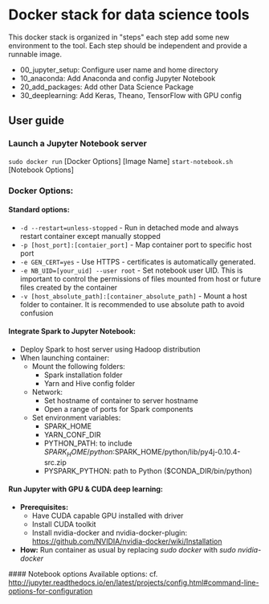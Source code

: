 # Docker stack for data science tools

This docker stack is organized in "steps" each step add some new environment to the tool.
Each step should be independent and provide a runnable image.
* 00_jupyter_setup: Configure user name and home directory
* 10_anaconda: Add Anaconda and config Jupyter Notebook
* 20_add_packages: Add other Data Science Package
* 30_deeplearning: Add Keras, Theano, TensorFlow with GPU config

## User guide
### Launch a Jupyter Notebook server
`sudo docker run` [Docker Options] [Image Name] `start-notebook.sh` [Notebook Options]

### Docker Options:
#### Standard options:
* `-d --restart=unless-stopped` - Run in detached mode and always restart container except manually stopped
* `-p [host_port]:[contaier_port]` - Map container port to specific host port
* `-e GEN_CERT=yes` - Use HTTPS - certificates is automatically generated.
* `-e NB_UID=[your_uid] --user root` - Set notebook user UID. This is important to control the permissions of files mounted from host or future files created by the container
* `-v [host_absolute_path]:[container_absolute_path]` - Mount a host folder to container. It is recommended to use absolute path to avoid confusion

#### Integrate Spark to Jupyter Notebook:
* Deploy Spark to host server using Hadoop distribution
* When launching container:
    * Mount the following folders:
        * Spark installation folder
        * Yarn and Hive config folder
    * Network:
        * Set hostname of container to server hostname
        * Open a range of ports for Spark components
    * Set environment variables:
        * SPARK_HOME
        * YARN_CONF_DIR
        * PYTHON_PATH: to include $SPARK_HOME/python:$SPARK_HOME/python/lib/py4j-0.10.4-src.zip
        * PYSPARK_PYTHON: path to Python ($CONDA_DIR/bin/python)

#### Run Jupyter with GPU & CUDA deep learning:
* **Prerequisites:**
  * Have CUDA capable GPU installed with driver
  * Install CUDA toolkit
  * Install nvidia-docker and nvidia-docker-plugin: https://github.com/NVIDIA/nvidia-docker/wiki/Installation
* **How:** Run container as usual by replacing _sudo docker_ with _sudo nvidia-docker_

#### Notebook options
  Available options: cf. http://jupyter.readthedocs.io/en/latest/projects/config.html#command-line-options-for-configuration
